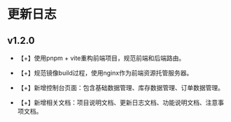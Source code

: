 # 更新日志

## v1.2.0
- 【+】使用pnpm + vite重构前端项目，规范前端和后端路由。

- 【+】规范镜像build过程，使用nginx作为前端资源托管服务器。
  
- 【+】新增控制台页面：包含基础数据管理、库存数据管理、订单数据管理。

- 【+】新增相关文档：项目说明文档、更新日志文档、功能说明文档、注意事项文档。


